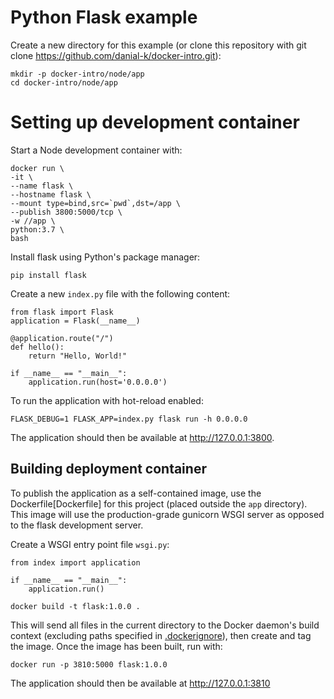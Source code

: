 # Python Flask example
Create a new directory for this example (or clone this repository with git clone https://github.com/danial-k/docker-intro.git):

```
mkdir -p docker-intro/node/app
cd docker-intro/node/app
```

# Setting up development container
Start a Node development container with:
```
docker run \
-it \
--name flask \
--hostname flask \
--mount type=bind,src=`pwd`,dst=/app \
--publish 3800:5000/tcp \
-w //app \
python:3.7 \
bash
```

Install flask using Python's package manager:
```
pip install flask
```

Create a new ```index.py``` file with the following content:
```
from flask import Flask
application = Flask(__name__)

@application.route("/")
def hello():
    return "Hello, World!"

if __name__ == "__main__":
    application.run(host='0.0.0.0')
```

To run the application with hot-reload enabled:
```
FLASK_DEBUG=1 FLASK_APP=index.py flask run -h 0.0.0.0
```

The application should then be available at http://127.0.0.1:3800.

## Building deployment container

To publish the application as a self-contained image, use the Dockerfile[Dockerfile] for this project (placed outside the ```app``` directory). This image will use the production-grade gunicorn WSGI server as opposed to the flask development server.

Create a WSGI entry point file ```wsgi.py```:
```
from index import application

if __name__ == "__main__":
    application.run()
```

```
docker build -t flask:1.0.0 .
```

This will send all files in the current directory to the Docker daemon's build context (excluding paths specified in [.dockerignore](.dockerignore)), then create and tag the image. Once the image has been built, run with:
```
docker run -p 3810:5000 flask:1.0.0
```
The application should then be available at http://127.0.0.1:3810
